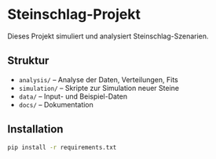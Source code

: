# Steinschlag-Projekt

Dieses Projekt simuliert und analysiert Steinschlag-Szenarien.

## Struktur
- `analysis/` – Analyse der Daten, Verteilungen, Fits
- `simulation/` – Skripte zur Simulation neuer Steine
- `data/` – Input- und Beispiel-Daten
- `docs/` – Dokumentation

## Installation
```bash
pip install -r requirements.txt
